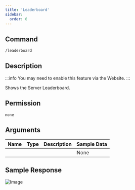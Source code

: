 ```yaml
---
title: 'Leaderboard'
sidebar:
  order: 0
---
```


## Command

```txt
/leaderboard
```

## Description

:::info
You may need to enable this feature via the Website.
:::

Shows the Server Leaderboard.

## Permission

`none`

## Arguments

| Name | Type | Description | Sample Data |
| ---- | ---- | ----------- | ----------- |
|      |      |             | None        |

## Sample Response

![Image](https://cdn.utilbot.co/Discord_jC6aohohJT.png)
